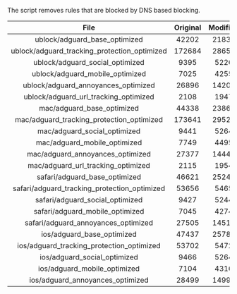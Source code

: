 The script removes rules that are blocked by DNS based blocking.


| File | Original | Modified |
|:----:|:-----:|:-----:|
| ublock/adguard_base_optimized | 42202 | 21835 |
| ublock/adguard_tracking_protection_optimized | 172684 | 28658 |
| ublock/adguard_social_optimized | 9395 | 5226 |
| ublock/adguard_mobile_optimized | 7025 | 4255 |
| ublock/adguard_annoyances_optimized | 26896 | 14209 |
| ublock/adguard_url_tracking_optimized | 2108 | 1947 |
| mac/adguard_base_optimized | 44338 | 23868 |
| mac/adguard_tracking_protection_optimized | 173641 | 29522 |
| mac/adguard_social_optimized | 9441 | 5264 |
| mac/adguard_mobile_optimized | 7749 | 4495 |
| mac/adguard_annoyances_optimized | 27377 | 14443 |
| mac/adguard_url_tracking_optimized | 2115 | 1954 |
| safari/adguard_base_optimized | 46621 | 25241 |
| safari/adguard_tracking_protection_optimized | 53656 | 5465 |
| safari/adguard_social_optimized | 9427 | 5244 |
| safari/adguard_mobile_optimized | 7045 | 4274 |
| safari/adguard_annoyances_optimized | 27505 | 14517 |
| ios/adguard_base_optimized | 47437 | 25788 |
| ios/adguard_tracking_protection_optimized | 53702 | 5472 |
| ios/adguard_social_optimized | 9466 | 5264 |
| ios/adguard_mobile_optimized | 7104 | 4316 |
| ios/adguard_annoyances_optimized | 28499 | 14998 |